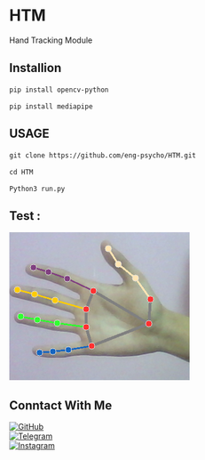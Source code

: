 # HTM
Hand Tracking Module

## Installion
```
pip install opencv-python
```
```
pip install mediapipe
```
## USAGE

```
git clone https://github.com/eng-psycho/HTM.git 
```
```
cd HTM
```
```
Python3 run.py
```


## Test :
![Picutre](https://raw.githubusercontent.com/eng-psycho/HTM/main/test.png)


## Conntact With Me
[![GitHub](https://img.shields.io/badge/SUPPORT%20AT-GITHUB-red?style=for-the-badge&logo=github)](https://github.com/ENG-Psycho) <br>
[![Telegram](https://img.shields.io/badge/contact%20with%20me-%20telegram-orange?style=for-the-badge&logo=telegram)](https://t.me/eng_psycho) <br>
[![Instagram](https://img.shields.io/badge/My%20Instagram%20-%20Instagram-gold?style=for-the-badge&logo=instagram)](https://instagram.com/eng.psycho)
